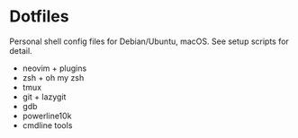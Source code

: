 # Dotfiles

Personal shell config files for Debian/Ubuntu, macOS. See setup scripts for detail.

- neovim + plugins
- zsh + oh my zsh
- tmux
- git + lazygit
- gdb
- powerline10k
- cmdline tools
